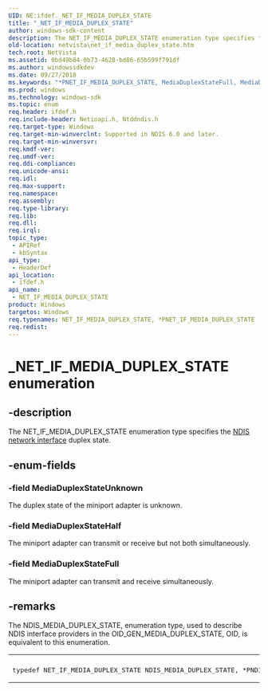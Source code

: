 ```yaml
---
UID: NE:ifdef._NET_IF_MEDIA_DUPLEX_STATE
title: "_NET_IF_MEDIA_DUPLEX_STATE"
author: windows-sdk-content
description: The NET_IF_MEDIA_DUPLEX_STATE enumeration type specifies the NDIS network interface duplex state.
old-location: netvista\net_if_media_duplex_state.htm
tech.root: NetVista
ms.assetid: 0bd49b84-0b73-4628-bd86-65b599f791df
ms.author: windowssdkdev
ms.date: 09/27/2018
ms.keywords: "*PNET_IF_MEDIA_DUPLEX_STATE, MediaDuplexStateFull, MediaDuplexStateHalf, MediaDuplexStateUnknown, NET_IF_MEDIA_DUPLEX_STATE, NET_IF_MEDIA_DUPLEX_STATE enumeration [Network Drivers Starting with Windows Vista], PNET_IF_MEDIA_DUPLEX_STATE, PNET_IF_MEDIA_DUPLEX_STATE enumeration pointer [Network Drivers Starting with Windows Vista], _NET_IF_MEDIA_DUPLEX_STATE, ifdef/MediaDuplexStateFull, ifdef/MediaDuplexStateHalf, ifdef/MediaDuplexStateUnknown, ifdef/NET_IF_MEDIA_DUPLEX_STATE, ifdef/PNET_IF_MEDIA_DUPLEX_STATE, net_if_enums_ref_b609914b-6556-4d4a-b689-4bd78a995bbd.xml, netvista.net_if_media_duplex_state"
ms.prod: windows
ms.technology: windows-sdk
ms.topic: enum
req.header: ifdef.h
req.include-header: Netioapi.h, Ntddndis.h
req.target-type: Windows
req.target-min-winverclnt: Supported in NDIS 6.0 and later.
req.target-min-winversvr: 
req.kmdf-ver: 
req.umdf-ver: 
req.ddi-compliance: 
req.unicode-ansi: 
req.idl: 
req.max-support: 
req.namespace: 
req.assembly: 
req.type-library: 
req.lib: 
req.dll: 
req.irql: 
topic_type:
 - APIRef
 - kbSyntax
api_type:
 - HeaderDef
api_location:
 - ifdef.h
api_name:
 - NET_IF_MEDIA_DUPLEX_STATE
product: Windows
targetos: Windows
req.typenames: NET_IF_MEDIA_DUPLEX_STATE, *PNET_IF_MEDIA_DUPLEX_STATE
req.redist: 
---
```


# _NET_IF_MEDIA_DUPLEX_STATE enumeration


## -description


The NET_IF_MEDIA_DUPLEX_STATE enumeration type specifies the 
  <a href="https://msdn.microsoft.com/library/Ff566527(v=VS.85).aspx">NDIS network interface</a> duplex
  state.


## -enum-fields




### -field MediaDuplexStateUnknown

The duplex state of the miniport adapter is unknown.


### -field MediaDuplexStateHalf

The miniport adapter can transmit or receive but not both simultaneously.


### -field MediaDuplexStateFull

The miniport adapter can transmit and receive simultaneously.


## -remarks



The NDIS_MEDIA_DUPLEX_STATE, enumeration type, used to describe NDIS interface providers in the
    OID_GEN_MEDIA_DUPLEX_STATE, OID, is equivalent to this enumeration.

<div class="code"><span codelanguage=""><table>
<tr>
<th></th>
</tr>
<tr>
<td>
<pre>typedef NET_IF_MEDIA_DUPLEX_STATE NDIS_MEDIA_DUPLEX_STATE, *PNDIS_MEDIA_DUPLEX_STATE;</pre>
</td>
</tr>
</table></span></div>


